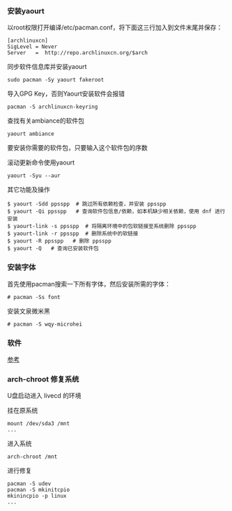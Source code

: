 ### 安装yaourt

以root权限打开编译/etc/pacman.conf，将下面这三行加入到文件末尾并保存：

    [archlinuxcn]
    SigLevel = Never
    Server   =  http://repo.archlinuxcn.org/$arch

同步软件信息库并安装yaourt

    sudo pacman -Sy yaourt fakeroot

导入GPG Key，否则Yaourt安装软件会报错

    pacman -S archlinuxcn-keyring

查找有关ambiance的软件包

    yaourt ambiance

要安装你需要的软件包，只要输入这个软件包的序数

滚动更新命令使用yaourt

    yaourt -Syu --aur

其它功能及操作

    $ yaourt -Sdd ppsspp  # 跳过所有依赖检查，并安装 ppsspp
    $ yaourt -Qi ppsspp   # 查询软件包信息/依赖，如本机缺少相关依赖，使用 dnf 进行安装
    $ yaourt-link -s ppsspp  # 将隔离环境中的包软链接至系统删除 ppsspp
    $ yaourt-link -r ppsspp  # 删除系统中的软链接
    $ yaourt -R ppsspp   # 删除 ppsspp
    $ yaourt -Q   # 查询已安装软件包

### 安装字体

首先使用pacman搜索一下所有字体，然后安装所需的字体：

    # pacman -Ss font

安装文泉微米黑

    # pacman -S wqy-microhei

### 软件

[参考](https://github.com/luanxxys/software)

### arch-chroot 修复系统

U盘启动进入 livecd 的环境

挂在原系统

    mount /dev/sda3 /mnt
    ...

进入系统

    arch-chroot /mnt

进行修复

    pacman -S udev 
    pacman -S mkinitcpio
    mkinincpio -p linux
    ...
